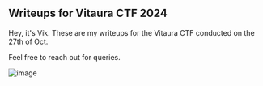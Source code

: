 ## Writeups for Vitaura CTF 2024

Hey, it's Vik. These are my writeups for the Vitaura CTF conducted on the 27th of Oct. 

Feel free to reach out for queries.

![image](https://github.com/user-attachments/assets/2b5b14eb-beb6-4709-a73c-51abe0ddb9c5)

